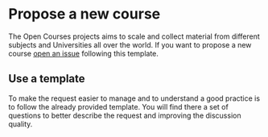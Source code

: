 # Propose a new course

The Open Courses projects aims to scale and collect material from different subjects and Universities all over the world. If you want to propose a new course [open an issue](https://github.com/opencourses/new_subject/issues) following this template.

## Use a template

To make the request easier to manage and to understand a good practice is to follow the already provided template. You will find there a set of questions to better describe the request and improving the discussion quality.
